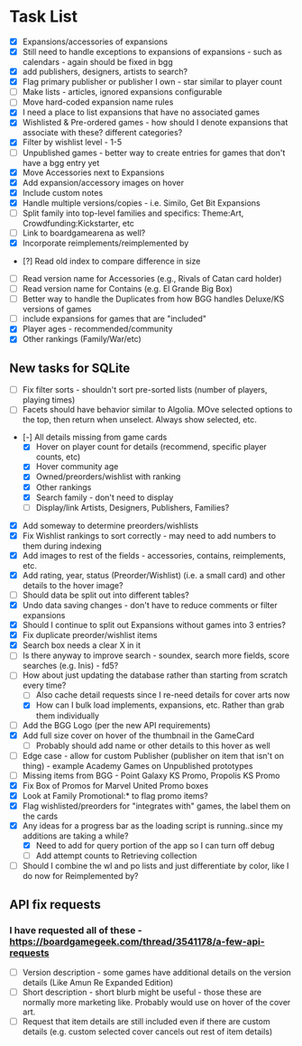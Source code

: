 
# Task List

- [X] Expansions/accessories of expansions
- [X] Still need to handle exceptions to expansions of expansions - such as calendars - again should be fixed in bgg
- [X] add publishers, designers, artists to search?
- [X] Flag primary publisher or publisher I own - star similar to player count
- [ ] Make lists - articles, ignored expansions configurable
- [ ] Move hard-coded expansion name rules
- [X] I need a place to list expansions that have no associated games
- [X] Wishlisted & Pre-ordered games - how should I denote expansions that associate with these? different categories?
- [X] Filter by wishlist level - 1-5
- [ ] Unpublished games - better way to create entries for games that don't have a bgg entry yet
- [X] Move Accessories next to Expansions
- [X] Add expansion/accessory images on hover
- [X] Include custom notes
- [X] Handle multiple versions/copies - i.e. Similo, Get Bit Expansions
- [ ] Split family into top-level families and specifics: Theme:Art, Crowdfunding:Kickstarter, etc
- [ ] Link to boardgamearena as well?
- [X] Incorporate reimplements/reimplemented by
- [?] Read old index to compare difference in size
- [ ] Read version name for Accessories (e.g., Rivals of Catan card holder)
- [ ] Read version name for Contains (e.g. El Grande Big Box)
- [ ] Better way to handle the Duplicates from how BGG handles Deluxe/KS versions of games
- [ ] include expansions for games that are "included"
- [X] Player ages - recommended/community
- [X] Other rankings (Family/War/etc)

## New tasks for SQLite

- [ ] Fix filter sorts - shouldn't sort pre-sorted lists (number of players, playing times)
- [ ] Facets should have behavior similar to Algolia.  MOve selected options to the top, then return when unselect.  Always show selected, etc.
- [-] All details missing from game cards
  - [X] Hover on player count for details (recommend, specific player counts, etc)
  - [X] Hover community age
  - [X] Owned/preorders/wishlist with ranking
  - [X] Other rankings
  - [X] Search family - don't need to display
  - [ ] Display/link Artists, Designers, Publishers, Families?
- [X] Add someway to determine preorders/wishlists
- [X] Fix Wishlist rankings to sort correctly - may need to add numbers to them during indexing
- [X] Add images to rest of the fields - accessories, contains, reimplements, etc.
- [X] Add rating, year, status (Preorder/Wishlist) (i.e. a small card) and other details to the hover image?
- [ ] Should data be split out into different tables?
- [X] Undo data saving changes - don't have to reduce comments or filter expansions
- [X] Should I continue to split out Expansions without games into 3 entries?
- [X] Fix duplicate preorder/wishlist items
- [X] Search box needs a clear X in it
- [ ] Is there anyway to improve search - soundex, search more fields, score searches (e.g. Inis) - fd5?
- [ ] How about just updating the database rather than starting from scratch every time?
  - [ ] Also cache detail requests since I re-need details for cover arts now
  - [X] How can I bulk load implements, expansions, etc. Rather than grab them individually
- [ ] Add the BGG Logo (per the new API requirements)
- [X] Add full size cover on hover of the thumbnail in the GameCard
  - [ ] Probably should add name or other details to this hover as well
- [ ] Edge case - allow for custom Publisher (publisher on item that isn't on thing) - example Academy Games on Unpublished prototypes
- [ ] Missing items from BGG - Point Galaxy KS Promo, Propolis KS Promo
- [X] Fix Box of Promos for Marvel United Promo boxes
- [X] Look at Family Promotional:* to flag promo items?
- [X] Flag wishlisted/preorders for "integrates with" games, the label them on the cards
- [X] Any ideas for a progress bar as the loading script is running..since my additions are taking a while?
  - [X] Need to add for query portion of the app so I can turn off debug
  - [ ] Add attempt counts to Retrieving collection
- [ ] Should I combine the wl and po lists and just differentiate by color, like I do now for Reimplemented by?

## API fix requests

### I have requested all of these - https://boardgamegeek.com/thread/3541178/a-few-api-requests

- [ ] Version description - some games have additional details on the version details (Like Amun Re Expanded Edition)
- [ ] Short description - short blurb might be useful - those these are normally more marketing like.  Probably would use on hover of the cover art.
- [ ] Request that item details are still included even if there are custom details (e.g. custom selected cover cancels out rest of item details)